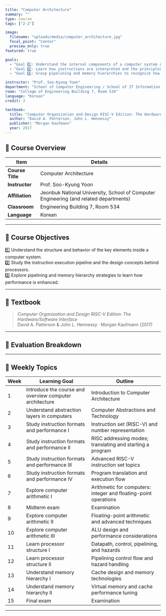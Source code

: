 ```yaml
---
title: "Computer Architecture"
summary: ""
type: course
tags: ["2-2"]

image:
  filename: "uploads/media/computer_architecture.jpg"
  focal_point: "Center"
  preview_only: true
featured: true

goals:
  - "Goal 1️⃣: Understand the internal components of a computer system and how they operate together."
  - "Goal 2️⃣: Learn how instructions are interpreted and the principles behind processor design."
  - "Goal 3️⃣: Grasp pipelining and memory hierarchies to recognize how computer performance can be improved."

instructor: "Prof. Soo-Kyung Yoon"
department: "School of Computer Engineering / School of IT Information Engineering / School of Intelligent IT Engineering / School of Computer & Artificial Intelligence, JBNU"
room: "College of Engineering Building 7, Room 534"
language: "Korean"
credit: 3

textbook:
  title: "Computer Organization and Design RISC-V Edition: The Hardware/Software Interface"
  author: "David A. Patterson, John L. Hennessy"
  publisher: "Morgan Kaufmann"
  year: 2017
---
```


<!--more-->

## 📘 Course Overview

| Item | Details |
|------|---------|
| **Course Title** | Computer Architecture |
| **Instructor** | Prof. Soo-Kyung Yoon |
| **Affiliation** | Jeonbuk National University, School of Computer Engineering (and related departments) |
| **Classroom** | Engineering Building 7, Room 534 |
| **Language** | Korean |

---

## 🎯 Course Objectives

1️⃣ Understand the structure and behavior of the key elements inside a computer system.  
2️⃣ Study the instruction execution pipeline and the design concepts behind processors.  
3️⃣ Explore pipelining and memory hierarchy strategies to learn how performance is enhanced.

---

## 📖 Textbook

> *Computer Organization and Design RISC-V Edition: The Hardware/Software Interface*  
> David A. Patterson & John L. Hennessy · Morgan Kaufmann (2017)

---

## 🧮 Evaluation Breakdown

<canvas id="evaluationChart" width="400" height="400"></canvas>

<script src="https://cdn.jsdelivr.net/npm/chart.js"></script>
<script>
const ctx = document.getElementById('evaluationChart');
new Chart(ctx, {
  type: 'pie',
  data: {
    labels: ['Midterm Exam', 'Final Exam', 'Attendance', 'Assignments'],
    datasets: [{
      data: [45, 45, 10, 0],
      backgroundColor: ['#9ad0f5', '#ffb7b2', '#ffdac1', '#b5ead7'],
      borderColor: '#222',
      borderWidth: 2
    }]
  },
  options: {
    plugins: {
      legend: {
        position: 'bottom',
        labels: { color: '#ddd', font: { size: 14 } }
      }
    }
  }
});
</script>

---

## 📆 Weekly Topics

| Week | Learning Goal | Outline |
|------|---------------|---------|
| 1 | Introduce the course and overview computer architecture | Introduction to Computer Architecture |
| 2 | Understand abstraction layers in computers | Computer Abstractions and Technology |
| 3 | Study instruction formats and performance I | Instruction set (RISC-V) and number representation |
| 4 | Study instruction formats and performance II | RISC addressing modes; translating and starting a program |
| 5 | Study instruction formats and performance III | Advanced RISC-V instruction set topics |
| 6 | Study instruction formats and performance IV | Program translation and execution flow |
| 7 | Explore computer arithmetic I | Arithmetic for computers: integer and floating-point operations |
| 8 | Midterm exam | Examination |
| 9 | Explore computer arithmetic II | Floating-point arithmetic and advanced techniques |
| 10 | Explore computer arithmetic III | ALU design and performance considerations |
| 11 | Learn processor structure I | Datapath, control, pipelining, and hazards |
| 12 | Learn processor structure II | Pipelining control flow and hazard handling |
| 13 | Understand memory hierarchy I | Cache design and memory technologies |
| 14 | Understand memory hierarchy II | Virtual memory and cache performance tuning |
| 15 | Final exam | Examination |

---
